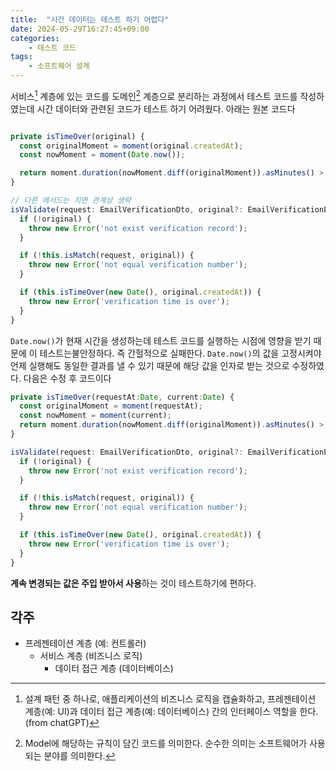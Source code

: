 ```yaml
---
title:  "시간 데이터는 테스트 하기 어렵다"
date: 2024-05-29T16:27:45+09:00
categories: 
    - 테스트 코드
tags:
    - 소프트웨어 설계
---
```


서비스[^1] 계층에 있는 코드를 도메인[^2] 계층으로 분리하는 과정에서 테스트 코드를 작성하였는데 시간 데이터와 관련된 코드가 테스트 하기 어려웠다. 아래는 원본 코드다
```ts

private isTimeOver(original) {
  const originalMoment = moment(original.createdAt);
  const nowMoment = moment(Date.now());

  return moment.duration(nowMoment.diff(originalMoment)).asMinutes() > 10;
}

// 다른 메서드는 지면 관계상 생략
isValidate(request: EmailVerificationDto, original?: EmailVerificationEntity) {
  if (!original) {
	throw new Error('not exist verification record');
  }

  if (!this.isMatch(request, original)) {
	throw new Error('not equal verification number');
  }

  if (this.isTimeOver(new Date(), original.createdAt)) {
	throw new Error('verification time is over');
  }
}
```


`Date.now()`가 현재 시간을 생성하는데 테스트 코드를 실행하는 시점에 영향을 받기 때문에 이 테스트는불안정하다. 즉 간헐적으로 실패한다. `Date.now()`의 값을 고정시켜야 언제 실행해도 동일한 결과를 낼 수 있기 때문에 해당 값을 인자로 받는 것으로 수정하였다. 다음은 수정 후 코드이다

```ts
private isTimeOver(requestAt:Date, current:Date) {
  const originalMoment = moment(requestAt);
  const nowMoment = moment(current);
  return moment.duration(nowMoment.diff(originalMoment)).asMinutes() > 10;
}

isValidate(request: EmailVerificationDto, original?: EmailVerificationEntity) {
  if (!original) {
	throw new Error('not exist verification record');
  }

  if (!this.isMatch(request, original)) {
	throw new Error('not equal verification number');
  }

  if (this.isTimeOver(new Date(), original.createdAt)) {
	throw new Error('verification time is over');
  }
}
```

**계속 변경되는 값은 주입 받아서 사용**하는 것이 테스트하기에 편하다.

## 각주
[^1]: 설계 패턴 중 하나로, 애플리케이션의 비즈니스 로직을 캡슐화하고, 프레젠테이션 계층(예: UI)과 데이터 접근 계층(예: 데이터베이스) 간의 인터페이스 역할을 한다.(from chatGPT)
- 프레젠테이션 계층 (예: 컨트롤러)
    - 서비스 계층 (비즈니스 로직)
        - 데이터 접근 계층 (데이터베이스)


[^2]: Model에 해당하는 규칙이 담긴 코드를 의미한다. 순수한 의미는 소프트웨어가 사용되는 분야를 의미한다.
